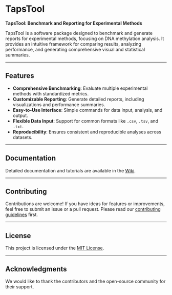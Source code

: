 # TapsTool

**TapsTool: Benchmark and Reporting for Experimental Methods**

TapsTool is a software package designed to benchmark and generate reports for experimental methods, focusing on DNA methylation analysis. It provides an intuitive framework for comparing results, analyzing performance, and generating comprehensive visual and statistical summaries.

---

## Features

- **Comprehensive Benchmarking**: Evaluate multiple experimental methods with standardized metrics.
- **Customizable Reporting**: Generate detailed reports, including visualizations and performance summaries.
- **Easy-to-Use Interface**: Simple commands for data input, analysis, and output.
- **Flexible Data Input**: Support for common formats like `.csv`, `.tsv`, and `.txt`.
- **Reproducibility**: Ensures consistent and reproducible analyses across datasets.

---

## Documentation

Detailed documentation and tutorials are available in the [Wiki](https://github.com/yourusername/tapstool/wiki).

---

## Contributing

Contributions are welcome! If you have ideas for features or improvements, feel free to submit an issue or a pull request. Please read our [contributing guidelines](CONTRIBUTING.md) first.

---

## License

This project is licensed under the [MIT License](LICENSE).

---

## Acknowledgments

We would like to thank the contributors and the open-source community for their support.
